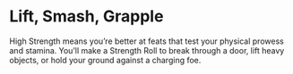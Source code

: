 # Lift, Smash, Grapple

High Strength means you’re better at feats that test your physical prowess and stamina. You’ll make a Strength Roll to break through a door, lift heavy objects, or hold your ground against a charging foe.